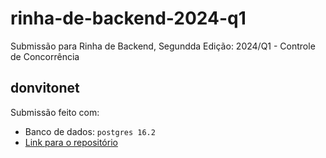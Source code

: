 # rinha-de-backend-2024-q1
Submissão para Rinha de Backend, Segundda Edição: 2024/Q1 - Controle de Concorrência

## donvitonet
Submissão feito com:
- Banco de dados: `postgres 16.2`
- [Link para o repositório](https://github.com/donvitonet/rinha-de-backend-2024-q1)